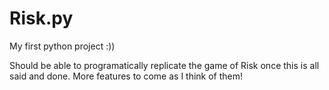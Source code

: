 # Risk.py
My first python project :))

Should be able to programatically replicate the game of Risk once this is all said and done. More features to come as I think of them!
